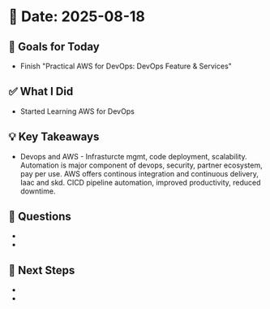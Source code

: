 # 📅 Date: 2025-08-18

## 🎯 Goals for Today

- Finish "Practical AWS for DevOps: DevOps Feature & Services"

## ✅ What I Did

- Started Learning AWS for DevOps

## 💡 Key Takeaways

- Devops and AWS - Infrasturcte mgmt, code deployment, scalability. Automation is major component of devops, security, partner ecosystem, pay per use. AWS offers continous integration and continuous delivery, Iaac and skd. CICD pipeline automation, improved productivity, reduced downtime.

## 🧠 Questions

-
-

## 📌 Next Steps

-
-
